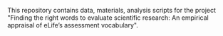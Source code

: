 This repository contains data, materials, analysis scripts for the project "Finding the right words to evaluate scientific research: An empirical appraisal of eLife’s assessment vocabulary".
 

